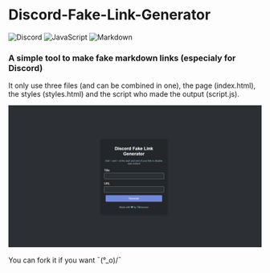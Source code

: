 # Discord-Fake-Link-Generator
![Discord](https://img.shields.io/badge/Discord-%235865F2.svg?style=for-the-badge&logo=discord&logoColor=white)  ![JavaScript](https://img.shields.io/badge/javascript-%23323330.svg?style=for-the-badge&logo=javascript&logoColor=%23F7DF1E)  ![Markdown](https://img.shields.io/badge/markdown-%23000000.svg?style=for-the-badge&logo=markdown&logoColor=white)

### A simple tool to make fake markdown links (especialy for Discord)

It only use three files (and can be combined in one), the page (index.html), the styles (styles.html) and the script who made the output (script.js).

<img src="https://github.com/Soleil-des-chats/Discord-Fake-Link-Generator/raw/main/screenshot.png" alt="Screenshot of the website showing the fields completely blank" width="530">

You can fork it if you want ¯\(°_o)/¯
